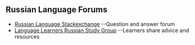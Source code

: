 ## Russian Language Forums
* [Russian Language Stackexchange](https://russian.stackexchange.com/)
	--Question and answer forum
* [Language Learners Russian Study Group](https://forum.language-learners.org/viewtopic.php?f=26&t=5204&hilit=russian)
	--Learners share advice and resources
